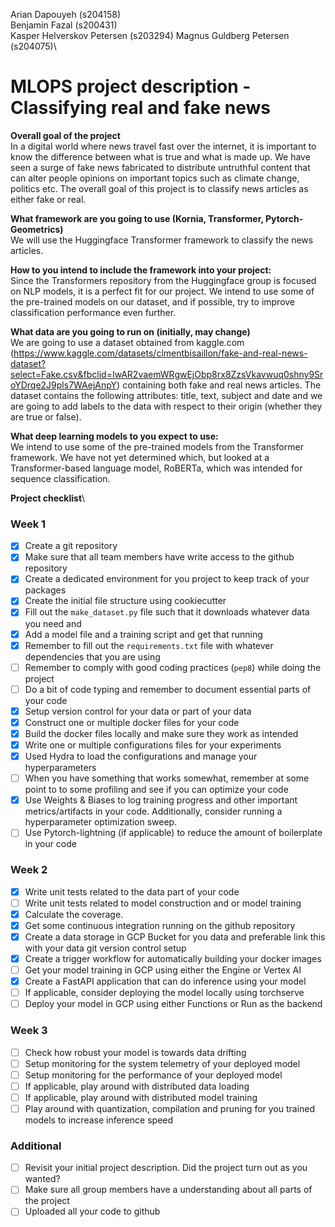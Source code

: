 Arian Dapouyeh (s204158)\
Benjamin Fazal (s200431)\
Kasper Helverskov Petersen (s203294)
Magnus Guldberg Petersen (s204075)\



MLOPS project description - Classifying real and fake news
==============================

**Overall goal of the project**\
In a digital world where news travel fast over the internet, it is important to know the difference between what is true and what is made up. We have seen a surge of fake news fabricated to distribute untruthful content that can alter people opinions on important topics such as climate change, politics etc. The overall goal of this project is to classify news articles as either fake or real. 

**What framework are you going to use (Kornia, Transformer, Pytorch-Geometrics)**\
We will use the Huggingface Transformer framework to classify the news articles.

**How to you intend to include the framework into your project:**\
Since the Transformers repository from the Huggingface group is focused on NLP models, it is a perfect fit for our project. We intend to use some of the pre-trained models on our dataset, and if possible, try to improve classification performance even further. 

**What data are you going to run on (initially, may change)**\
We are going to use a dataset obtained from kaggle.com (https://www.kaggle.com/datasets/clmentbisaillon/fake-and-real-news-dataset?select=Fake.csv&fbclid=IwAR2vaemWRgwEjObp8rx8ZzsVkavwuq0shny9SroYDrqe2J9pls7WAejAnpY) containing both fake and real news articles. 
The dataset contains the following attributes: title, text, subject and date and we are going to add labels to the data with respect to their origin (whether they are true or false).

**What deep learning models to you expect to use:**\
We intend to use some of the pre-trained models from the Transformer framework. We have not yet determined which, but looked at a Transformer-based language model, RoBERTa, which was intended for sequence classification. 

**Project checklist**\
### Week 1

* [x] Create a git repository
* [x] Make sure that all team members have write access to the github repository
* [x] Create a dedicated environment for you project to keep track of your packages
* [x] Create the initial file structure using cookiecutter
* [x] Fill out the `make_dataset.py` file such that it downloads whatever data you need and
* [x] Add a model file and a training script and get that running
* [x] Remember to fill out the `requirements.txt` file with whatever dependencies that you are using
* [ ] Remember to comply with good coding practices (`pep8`) while doing the project
* [ ] Do a bit of code typing and remember to document essential parts of your code
* [x] Setup version control for your data or part of your data
* [x] Construct one or multiple docker files for your code
* [x] Build the docker files locally and make sure they work as intended
* [x] Write one or multiple configurations files for your experiments
* [x] Used Hydra to load the configurations and manage your hyperparameters
* [ ] When you have something that works somewhat, remember at some point to to some profiling and see if
      you can optimize your code
* [x] Use Weights & Biases to log training progress and other important metrics/artifacts in your code. Additionally,
      consider running a hyperparameter optimization sweep.
* [ ] Use Pytorch-lightning (if applicable) to reduce the amount of boilerplate in your code

### Week 2

* [x] Write unit tests related to the data part of your code
* [ ] Write unit tests related to model construction and or model training
* [x] Calculate the coverage.
* [x] Get some continuous integration running on the github repository
* [x] Create a data storage in GCP Bucket for you data and preferable link this with your data git version control setup 
* [x] Create a trigger workflow for automatically building your docker images
* [ ] Get your model training in GCP using either the Engine or Vertex AI
* [x] Create a FastAPI application that can do inference using your model
* [ ] If applicable, consider deploying the model locally using torchserve
* [ ] Deploy your model in GCP using either Functions or Run as the backend

### Week 3

* [ ] Check how robust your model is towards data drifting
* [ ] Setup monitoring for the system telemetry of your deployed model
* [ ] Setup monitoring for the performance of your deployed model
* [ ] If applicable, play around with distributed data loading
* [ ] If applicable, play around with distributed model training
* [ ] Play around with quantization, compilation and pruning for you trained models to increase inference speed

### Additional

* [ ] Revisit your initial project description. Did the project turn out as you wanted?
* [ ] Make sure all group members have a understanding about all parts of the project
* [ ] Uploaded all your code to github
